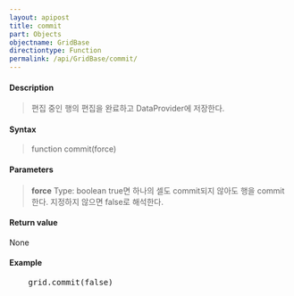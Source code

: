 ```yaml
---
layout: apipost
title: commit
part: Objects
objectname: GridBase
directiontype: Function
permalink: /api/GridBase/commit/
---
```



#### Description

> 편집 중인 행의 편집을 완료하고 DataProvider에 저장한다.

#### Syntax

> function commit(force)

#### Parameters

> **force**
> Type: boolean
> true면 하나의 셀도 commit되지 않아도 행을 commit 한다. 지정하지 않으면 false로 해석한다.

#### Return value

None

#### Example

<pre class="prettyprint">
    grid.commit(false)
</pre>


